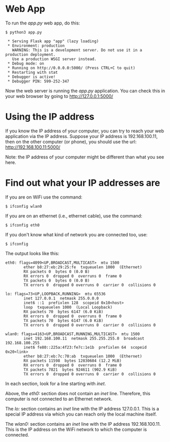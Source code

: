 # Web App #

To run the *app.py* web app, do this:

    $ python3 app.py

     * Serving Flask app "app" (lazy loading)
     * Environment: production
       WARNING: This is a development server. Do not use it in a production deployment.
       Use a production WSGI server instead.
     * Debug mode: on
     * Running on http://0.0.0.0:5000/ (Press CTRL+C to quit)
     * Restarting with stat
     * Debugger is active!
     * Debugger PIN: 599-252-347

Now the web server is running the *app.py* application. You can check 
this in your web browser by going to http://127.0.0.1:5000/

# Using the IP address #

If you know the IP address of your computer, you can try to reach your
web application via the IP address.  Suppose your IP address is
192.168.100.11, then on the other computer (or phone), you should use
the url: http://192.168.100.11:5000/

Note: the IP address of your computer might be different than what you
see here.


# Find out what your IP addresses are #

If you are on WiFi use the command: 

    $ ifconfig wlan0

If you are on an ethernet (i.e., ethernet cable), use the command:

    $ ifconfig eth0

If you don't know what kind of network you are connected too, use:

    $ ifconfig

The output looks like this:

    eth0: flags=4099<UP,BROADCAST,MULTICAST>  mtu 1500
            ether b8:27:eb:29:25:fe  txqueuelen 1000  (Ethernet)
            RX packets 0  bytes 0 (0.0 B)
            RX errors 0  dropped 0  overruns 0  frame 0
            TX packets 0  bytes 0 (0.0 B)
            TX errors 0  dropped 0 overruns 0  carrier 0  collisions 0
    
    lo: flags=73<UP,LOOPBACK,RUNNING>  mtu 65536
            inet 127.0.0.1  netmask 255.0.0.0
            inet6 ::1  prefixlen 128  scopeid 0x10<host>
            loop  txqueuelen 1000  (Local Loopback)
            RX packets 70  bytes 6147 (6.0 KiB)
            RX errors 0  dropped 0  overruns 0  frame 0
            TX packets 70  bytes 6147 (6.0 KiB)
            TX errors 0  dropped 0 overruns 0  carrier 0  collisions 0
    
    wlan0: flags=4163<UP,BROADCAST,RUNNING,MULTICAST>  mtu 1500
            inet 192.168.100.11  netmask 255.255.255.0  broadcast 192.168.100.255
            inet6 fe80::225a:4f23:fe7c:1e1b  prefixlen 64  scopeid 0x20<link>
            ether b8:27:eb:7c:70:ab  txqueuelen 1000  (Ethernet)
            RX packets 11598  bytes 12830604 (12.2 MiB)
            RX errors 0  dropped 0  overruns 0  frame 0
            TX packets 7821  bytes 924611 (902.9 KiB)
            TX errors 0  dropped 0 overruns 0  carrier 0  collisions 0

In each section, look for a line starting with *inet*.

Above, the *eth0:* section does not contain an *inet* line. Therefore, 
this computer is not connected to an Ethernet network.

The *lo:* section contains an *inet* line with the IP address 127.0.0.1. 
This is a special IP address via which you can reach only the local 
machine itself.

The *wlan0:* section contains an *inet* line with the IP address 
192.168.100.11. This is the IP address on the WiFi network to which the 
computer is connected.
